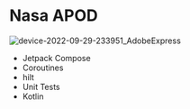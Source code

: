 # Nasa APOD
![device-2022-09-29-233951_AdobeExpress](https://user-images.githubusercontent.com/13925683/193110970-578e4b43-aeef-4f1a-ae5a-6b90a82fb057.gif)
- Jetpack Compose
- Coroutines
- hilt
- Unit Tests
- Kotlin
